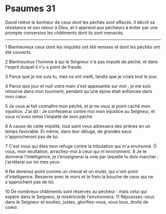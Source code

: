 # Psaumes 31

David relève le bonheur de ceux dont les péchés sont effacés.
Il décrit sa résistance et son retour à Dieu, et il apprend aux pécheurs à éviter par une prompte conversion les châtiments dont ils sont menacés.

***

1 Bienheureux ceux dont les iniquités ont été remises et dont les péchés ont été couverts.

2 Bienheureux l'homme à qui le Seigneur n'a pas imputé de péché, et dans l'esprit duquel il n'y a point de fraude.

3 Parce que je me suis tu, mes os ont vieilli, tandis que je criais tout le jour.

4 Parce que jour et nuit votre main s'est appesantie sur moi : je me suis retourné dans mon tourment, pendant qu'une épine était enfoncée dans mon cœur.

5 Je vous ai fait connaître mon péché, et je ne vous ai point caché mon injustice. J'ai dit : Je confesserai contre moi mon injustice au Seigneur, et vous m'avez remis l'impiété de mon péché.

6 A cause de cette impiété, tout saint vous adressera des prières en un temps favorable. Et même, dans leur déluge, de grandes eaux n'approcheront pas de lui.

7 C'est vous qui êtes mon refuge contre la tribulation qui m'a environné. Ô vous, mon exultation, arrachez-moi à ceux qui m'environnent. 8 Je te donnerai l'intelligence, je t'enseignerai la voie par laquelle tu dois marcher : j'arrêterai sur toi mes yeux.

9 Ne devenez point comme un cheval et un mulet, qui n'ont point d'intelligence. Resserre avec le mors et le frein la bouche de ceux qui ne s'approchent pas de toi.

10 De nombreux châtiments sont réservés au pécheur : mais celui qui espère dans le Seigneur, la miséricorde l'environnera. 11 Réjouissez-vous dans le Seigneur et exultez, justes, glorifiez-vous, vous tous, droits de coeur.

